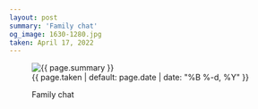 ```yaml
---
layout: post
summary: 'Family chat'
og_image: 1630-1280.jpg
taken: April 17, 2022
---
```


<figure class="post">
 <img alt="{{ page.summary }}" sizes="(min-width: 700px) 50vw, calc(100vw - 2rem)" src="{{ site.assets_url }}/1630-640.jpg" srcset="{{ site.assets_url }}/1630-320.jpg 320w, {{ site.assets_url }}/1630-640.jpg 640w, {{ site.assets_url }}/1630-960.jpg 960w, {{ site.assets_url }}/1630-1280.jpg 1280w"/>
 <figcaption>
  <time>
   {{ page.taken | default: page.date | date: "%B %-d, %Y" }}
  </time>
  <p>
   Family chat
  </p>
 </figcaption>
</figure>
